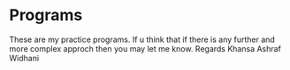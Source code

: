 # Programs
These are my practice programs. If u think that if there is any further and more complex approch then you may let me know. 
Regards
Khansa Ashraf Widhani
